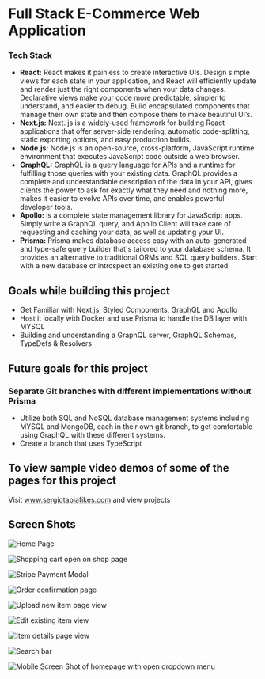 # Full Stack E-Commerce Web Application

### Tech Stack 
* **React:** React makes it painless to create interactive UIs. Design simple views for each state in your application, and React will efficiently update and render just the right components when your data changes. Declarative views make your code more predictable, simpler to understand, and easier to debug. Build encapsulated components that manage their own state and then compose them to make beautiful UI’s.
* **Next.js:** Next. js is a widely-used framework for building React applications that offer server-side rendering, automatic code-splitting, static exporting options, and easy production builds.
* **Node.js:** Node.js is an open-source, cross-platform, JavaScript runtime environment that executes JavaScript code outside a web browser.
* **GraphQL:** GraphQL is a query language for APIs and a runtime for fulfilling those queries with your existing data. GraphQL provides a complete and understandable description of the data in your API, gives clients the power to ask for exactly what they need and nothing more, makes it easier to evolve APIs over time, and enables powerful developer tools.
* **Apollo:** is a complete state management library for JavaScript apps. Simply write a GraphQL query, and Apollo Client will take care of requesting and caching your data, as well as updating your UI.
* **Prisma:** Prisma makes database access easy with an auto-generated and type-safe query builder that's tailored to your database schema. It provides an alternative to traditional ORMs and SQL query builders. Start with a new database or introspect an existing one to get started.

## Goals while building this project 

* Get Familiar with Next.js, Styled Components, GraphQL and Apollo
* Host it locally with Docker and use Prisma to handle the DB layer with MYSQL 
* Building and understanding a GraphQL server, GraphQL Schemas, TypeDefs & Resolvers

## Future goals for this project 

### Separate Git branches with different implementations without Prisma
* Utilize both SQL and NoSQL database management systems including MYSQL and MongoDB, each in their own git branch, to get comfortable using GraphQL with these different systems. 
* Create a branch that uses TypeScript 

## To view sample video demos of some of the pages for this project
Visit www.sergiotapiafikes.com and view projects

## Screen Shots 

![Home Page](https://res.cloudinary.com/dddnhychw/image/upload/v1594582591/AustinArts%20/Screen_Shot_2020-07-12_at_2.26.52_PM_kn3z4o.png)

![Shopping cart open on shop page](https://res.cloudinary.com/dddnhychw/image/upload/v1594582601/AustinArts%20/Screen_Shot_2020-07-12_at_2.30.56_PM_qatl55.png)

![Stripe Payment Modal](https://res.cloudinary.com/dddnhychw/image/upload/v1594582626/AustinArts%20/Screen_Shot_2020-07-12_at_2.35.16_PM_wwbu7v.png)

![Order confirmation page](https://res.cloudinary.com/dddnhychw/image/upload/v1594582635/AustinArts%20/Screen_Shot_2020-07-12_at_2.35.42_PM_uth50j.png) 

![Upload new item page view](https://res.cloudinary.com/dddnhychw/image/upload/v1594582665/AustinArts%20/Screen_Shot_2020-07-12_at_2.32.58_PM_rehpmi.png)

![Edit existing item view](https://res.cloudinary.com/dddnhychw/image/upload/v1594582644/AustinArts%20/Screen_Shot_2020-07-12_at_2.31.55_PM_yhv2to.png)

![Item details page view](https://res.cloudinary.com/dddnhychw/image/upload/v1594582652/AustinArts%20/Screen_Shot_2020-07-12_at_2.32.32_PM_wiopj8.png)

![Search bar](https://res.cloudinary.com/dddnhychw/image/upload/v1594582674/AustinArts%20/Screen_Shot_2020-07-12_at_2.33.27_PM_owodjk.png)

![Mobile Screen Shot of homepage with open dropdown menu](https://res.cloudinary.com/dddnhychw/image/upload/v1591413268/AustinArts%20/Screen_Shot_2020-06-05_at_9.46.56_PM_h7rf0c.png)